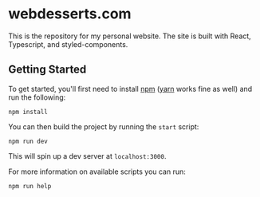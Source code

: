 # webdesserts.com

This is the repository for my personal website. The site is built with React, Typescript, and styled-components.

## Getting Started

To get started, you'll first need to install [npm][1] ([yarn][2] works fine as well) and run the following:

```
npm install
```

You can then build the project by running the `start` script:

```
npm run dev
```

This will spin up a dev server at `localhost:3000`.

For more information on available scripts you can run:

```
npm run help
```

[1]: https://docs.npmjs.com/downloading-and-installing-node-js-and-npm
[2]: https://yarnpkg.com/lang/en/docs/install